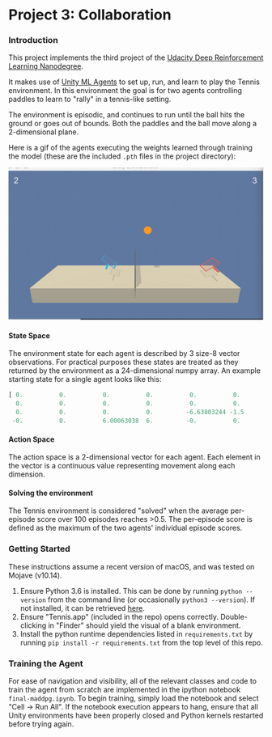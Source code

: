 # Project 3: Collaboration

### Introduction

This project implements the third project of the [Udacity Deep Reinforcement Learning Nanodegree](https://www.udacity.com/course/deep-reinforcement-learning-nanodegree--nd893). 

It makes use of [Unity ML Agents](https://github.com/Unity-Technologies/ml-agents) to set up, run, and learn to play the Tennis environment. In this environment the goal is for two agents controlling paddles to learn to "rally" in a tennis-like setting.

The environment is episodic, and continues to run until the ball hits the ground or goes out of bounds. Both the paddles and the ball move along a 2-dimensional plane.

Here is a gif of the agents executing the weights learned through training the model (these are the included `.pth` files in the project directory):

![tennis_animation.gif](tennis_animation.gif)



#### State Space

The environment state for each agent is described by 3 size-8 vector observations. For practical purposes these states are treated as they returned by the environment as a 24-dimensional numpy array.  An example starting state for a single agent looks like this:

```python
[ 0.          0.          0.          0.          0.          0.
  0.          0.          0.          0.          0.          0.
  0.          0.          0.          0.         -6.63803244 -1.5
 -0.          0.          6.00063038  6.         -0.          0.        ]
```

#### Action Space

The action space is a 2-dimensional vector for each agent. Each element in the vector is a continuous value representing movement along each dimension.

#### Solving the environment

The Tennis environment is considered "solved" when the average per-episode score over 100 episodes reaches >0.5. The per-episode score is defined as the maximum of the two agents' individual episode scores.

### Getting Started

These instructions assume a recent version of macOS, and was tested on Mojave (v10.14).

1. Ensure Python 3.6 is installed. This can be done by running `python --version` from the command line (or occasionally `python3 --version`). If not installed, it can be retrieved [here](https://www.python.org/downloads/mac-osx/).
2. Ensure "Tennis.app" (included in the repo) opens correctly.  Double-clicking in "Finder" should yield the visual of a blank environment.
3. Install the python runtime dependencies listed in `requirements.txt` by running `pip install -r requirements.txt` from the top level of this repo.

### Training the Agent

For ease of navigation and visibility, all of the relevant classes and code to train the agent from scratch are implemented in the ipython notebook `final-maddpg.ipynb`. To begin training, simply load the notebook and select "Cell -> Run All". If the notebook execution appears to hang, ensure that all Unity environments have been properly closed and Python kernels restarted before trying again.

